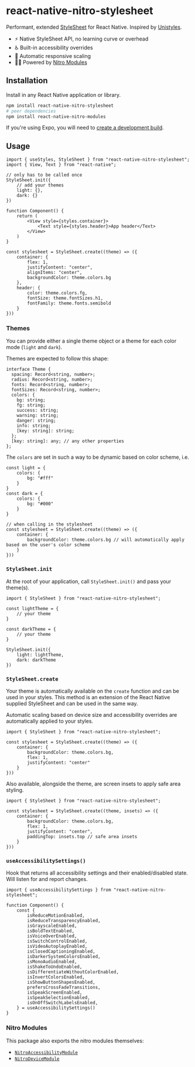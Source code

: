 # react-native-nitro-stylesheet

Performant, extended [StyleSheet](https://reactnative.dev/docs/stylesheet) for React Native. Inspired by [Unistyles](https://github.com/jpudysz/react-native-unistyles).

- ⚡ Native StyleSheet API, no learning curve or overhead
- ♿ Built-in accessibility overrides
- 📐 Automatic responsive scaling
- 🏃‍♂️ Powered by [Nitro Modules](https://nitro.margelo.com)

## Installation

Install in any React Native application or library.

```bash
npm install react-native-nitro-stylesheet
# peer dependencies
npm install react-native-nitro-modules
```

If you're using Expo, you will need to [create a development build](https://docs.expo.dev/develop/development-builds/create-a-build/).

## Usage

```tsx
import { useStyles, StyleSheet } from "react-native-nitro-stylesheet";
import { View, Text } from "react-native";

// only has to be called once
StyleSheet.init({
    // add your themes
    light: {},
    dark: {}
})

function Component() {
    return (
        <View style={styles.container}>
            <Text style={styles.header}>App header</Text>
        </View>
    )
}

const stylesheet = StyleSheet.create((theme) => ({
    container: {
        flex: 1,
        justifyContent: "center",
        alignItems: "center",
        backgroundColor: theme.colors.bg
    },
    header: {
        color: theme.colors.fg,
        fontSize: theme.fontSizes.h1,
        fontFamily: theme.fonts.semibold
    }
}))
```

### Themes

You can provide either a single theme object or a theme for each color mode (`light` and `dark`).

Themes are expected to follow this shape:

```tsx
interface Theme {
  spacing: Record<string, number>;
  radius: Record<string, number>;
  fonts: Record<string, number>;
  fontSizes: Record<string, number>;
  colors: {
    bg: string;
    fg: string;
    success: string;
    warning: string;
    danger: string;
    info: string;
    [key: string]: string;
  };
  [key: string]: any; // any other properties
};
```

The `colors` are set in such a way to be dynamic based on color scheme, i.e.

```tsx
const light = {
    colors: {
        bg: "#fff"
    }
}
const dark = {
    colors: {
        bg: "#000"
    }
}

// when calling in the stylesheet
const stylesheet = StyleSheet.create((theme) => ({
    container: {
        backgroundColor: theme.colors.bg // will automatically apply based on the user's color scheme
    }
}))
```

### `StyleSheet.init`

At the root of your application, call `StyleSheet.init()` and pass your theme(s).

```tsx
import { StyleSheet } from "react-native-nitro-stylesheet";

const lightTheme = {
    // your theme
}

const darkTheme = {
    // your theme
}

StyleSheet.init({
    light: lightTheme,
    dark: darkTheme
})
```

### `StyleSheet.create`

Your theme is automatically available on the `create` function and can be used in your styles. This method is an extension of the React Native supplied StyleSheet and can be used in the same way.

Automatic scaling based on device size and accessibility overrides are automatically applied to your styles.

```tsx
import { StyleSheet } from "react-native-nitro-stylesheet";

const stylesheet = StyleSheet.create((theme) => ({
    container: {
        backgroundColor: theme.colors.bg,
        flex: 1,
        justifyContent: "center"
    }
}))
```

Also available, alongside the theme, are screen insets to apply safe area styling.

```tsx
import { StyleSheet } from "react-native-nitro-stylesheet";

const stylesheet = StyleSheet.create((theme, insets) => ({
    container: {
        backgroundColor: theme.colors.bg,
        flex: 1,
        justifyContent: "center",
        paddingTop: insets.top // safe area insets
    }
}))
```

### `useAccessibilitySettings()`

Hook that returns all accessibility settings and their enabled/disabled state. Will listen for and report changes.

```tsx
import { useAccessibilitySettings } from "react-native-nitro-stylesheet";

function Component() {
    const {
        isReduceMotionEnabled,
        isReduceTransparencyEnabled,
        isGrayscaleEnabled,
        isBoldTextEnabled,
        isVoiceOverEnabled,
        isSwitchControlEnabled,
        isVideoAutoplayEnabled,
        isClosedCaptioningEnabled,
        isDarkerSystemColorsEnabled,
        isMonoAudioEnabled,
        isShakeToUndoEnabled,
        isDifferentiateWithoutColorEnabled,
        isInvertColorsEnabled,
        isShowButtonShapesEnabled,
        prefersCrossFadeTransitions,
        isSpeakScreenEnabled,
        isSpeakSelectionEnabled,
        isOnOffSwitchLabelsEnabled,
    } = useAccessibilitySettings()
}
```

### Nitro Modules

This package also exports the nitro modules themselves:

- [`NitroAccessibilityModule`](./src/specs/Accessibility.nitro.ts)
- [`NitroDeviceModule`](./src/specs/Device.nitro.ts)
